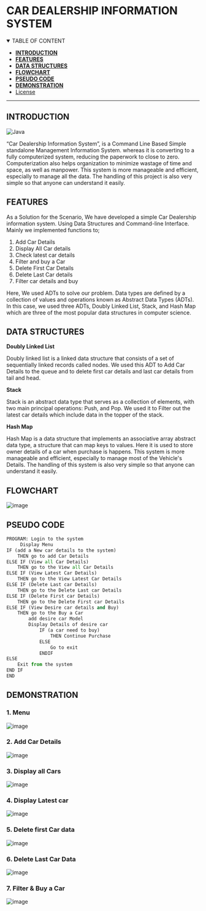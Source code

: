 # CAR DEALERSHIP INFORMATION SYSTEM

<details open="open">
<summary>TABLE OF CONTENT</summary>

- [**INTRODUCTION**](#introduction)
- [**FEATURES**](#features)
- [**DATA STRUCTURES**](#data-structures)
- [**FLOWCHART**](#flowchart)
- [**PSEUDO CODE**](#pseudo-code)
- [**DEMONSTRATION**](#demonstration)
- [License](#license)
</details>

---

## INTRODUCTION

![Java](https://img.shields.io/badge/java-%23ED8B00.svg?style=for-the-badge&logo=java&logoColor=white)

“Car Dealership Information System”, is a Command Line Based Simple standalone Management Information System. whereas it is converting to a fully computerized system, reducing the paperwork to close to zero. Computerization also helps organization to minimize wastage of time and space, as well as manpower. This system is more manageable and efficient, especially to manage all the data. The handling of this project is also very simple so that anyone can understand it easily.


## FEATURES

As a Solution for the Scenario, We have developed a simple Car Dealership information system. Using Data Structures and Command-line Interface.
Mainly we implemented functions to; 
1. Add Car Details 
2. Display All Car details 
3. Check latest car details
4. Filter and buy a Car
5. Delete First Car Details 
6. Delete Last Car details 
7. Filter car details and buy
 
Here, We used ADTs to solve our problem. Data types are defined by a collection of values and operations known as Abstract Data Types (ADTs). In this case, we used three ADTs, Doubly Linked List, Stack, and Hash Map which are three of the most popular data structures in computer science.


## DATA STRUCTURES

**Doubly Linked List**

Doubly linked list is a linked data structure that consists of a set of sequentially linked records called nodes. We used this ADT to Add Car Details to the queue and to delete first car details and last car details from tail and head.

**Stack**

Stack is an abstract data type that serves as a collection of elements, with two main principal operations: Push, and Pop. We used it to Filter out the latest car details which include data in the topper of the stack.

**Hash Map**

Hash Map is a data structure that implements an associative array abstract data type, a structure that can map keys to values. Here it is used to store owner details of a car when purchase is happens.
This system is more manageable and efficient, especially to manage most of the Vehicle's Details.  The handling of this system is also very simple so that anyone can understand it easily.

## FLOWCHART

![image](https://user-images.githubusercontent.com/64683688/158532753-2c77d2fc-f253-412a-908f-20f395efdadd.png)

## PSEUDO CODE

```python
PROGRAM: Login to the system
	 Display Menu
IF (add a New car details to the system)
	THEN go to add Car Details
ELSE IF (View all Car Details)
	THEN go to the View all Car Details
ELSE IF (View Latest Car Details)
	THEN go to the View Latest Car Details
ELSE IF (Delete Last car Details)
	THEN go to the Delete Last car Details
ELSE IF (Delete First car Details)
	THEN go to the Delete First car Details
ELSE IF (View Desire car details and Buy)
	THEN go to the Buy a Car
		add desire car Model
		Display Details of desire car
			IF (a car need to buy)
				THEN Continue Purchase
			ELSE
				Go to exit
			ENDIF
ELSE
	Exit from the system
END IF
END
```

## DEMONSTRATION

### 1.	Menu

![image](https://user-images.githubusercontent.com/64683688/158532982-187a773d-6ec7-4e31-a692-aee73a797b36.png)

### 2.	Add Car Details

![image](https://user-images.githubusercontent.com/64683688/158533036-e31230ae-30fb-4f1e-b080-89667112c134.png)

### 3.	Display all Cars

![image](https://user-images.githubusercontent.com/64683688/158533069-078c1bc2-1adc-4680-9177-53544c53dd85.png)

### 4.	Display Latest car

![image](https://user-images.githubusercontent.com/64683688/158533106-fafd01a9-21cb-4d55-a8ec-8aa77d681b40.png)

### 5.	Delete first Car data

![image](https://user-images.githubusercontent.com/64683688/158533149-5f8b5bc3-900a-4b30-bff5-38e248789fb7.png)

### 6.	Delete Last Car Data

![image](https://user-images.githubusercontent.com/64683688/158533207-ec75965e-1d18-418d-add6-8d48b8616a5a.png)

### 7.	Filter & Buy a Car

![image](https://user-images.githubusercontent.com/64683688/158533294-c4763a98-ac58-44a6-9dac-a2902d1b1075.png)
